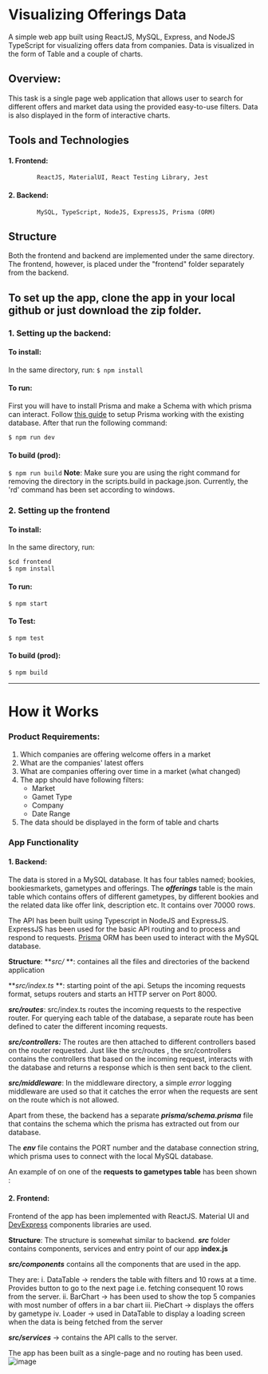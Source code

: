# Visualizing Offerings Data 

A simple web app built using ReactJS, MySQL, Express, and NodeJS TypeScript for visualizing offers data from companies. Data is visualized in the form of Table and a couple of charts.

## Overview:

This task is a single page web application that allows user to search for different offers and market data using the provided easy-to-use filters. Data is also displayed in the form of interactive charts.

## Tools and Technologies
#### 1. Frontend:
			ReactJS, MaterialUI, React Testing Library, Jest
#### 2. Backend:
			MySQL, TypeScript, NodeJS, ExpressJS, Prisma (ORM)

## Structure
Both the frontend and backend are implemented under the same directory. The frontend, however, is placed under the "frontend" folder separately from the backend.

## To set up the app, clone the app in your local github or just download the zip folder.

### 1. Setting up the backend:
#### To install:
In the same directory, run:
`
$ npm install
`

#### To run:
First you will have to install Prisma and make a Schema with which prisma can interact. Follow [this guide](https://www.prisma.io/docs/getting-started/setup-prisma/add-to-existing-project/relational-databases-typescript-postgres "this guide") to setup Prisma working with the existing database. After that run the following command:

`
$ npm run dev
`

#### To build (prod):

`
$ npm run build
`
**Note**: Make sure you are using the right command for removing the directory in the scripts.build in package.json. Currently, the 'rd' command has been set according to windows.
### 2. Setting up the frontend

#### To install:
In the same directory, run:
```
$cd frontend
$ npm install
```

#### To run:

`
$ npm start
`
#### To Test:
`
$ npm test
`

#### To build (prod):

`
$ npm build
`

------------


# How it Works

### Product Requirements:
1. Which companies are offering welcome offers in a market 
2. What are the companies' latest offers
3. What are companies offering over time in a market (what changed)
4. The app should have following filters:
	- Market
	- Gamet Type
	- Company
	- Date Range
5. The data should be displayed in the form of table and charts


### App Functionality

#### 1. Backend:
The data is stored in a MySQL database. It has four tables named; bookies, bookiesmarkets, gametypes and offerings. The ***offerings*** table is the main table which contains offers of different gametypes, by different bookies and the related data like offer link, description etc. It contains over 70000 rows.

The API has been built using Typescript in NodeJS and ExpressJS. ExpressJS has been used for the basic API routing and to process and respond to requests. [Prisma](https://www.prisma.io/ "Prisma") ORM has been used to interact with the MySQL database.

**Structure**:
***src/* **: containes all the files and directories of the backend application

***src/index.ts* **: starting point of the api. Setups the incoming requests format, setups routers and starts an HTTP server on Port 8000.

***src/routes***: src/index.ts routes the incoming requests to the respective router. For querying each table of the database, a separate route has been defined to cater the different incoming requests.

***src/controllers:*** The routes are then attached to different controllers based on the router requested. Just like the src/routes , the src/controllers contains the controllers that based on the incoming request, interacts with the database and returns a response which is then sent back to the client.

***src/middleware***: In the middleware directory, a simple *error* logging middleware are used so that it catches the error when the requests are sent on the route which is not allowed.

Apart from these, the backend has a separate ***prisma/schema.prisma*** file that contains the schema which the prisma has extracted out from our database.

The ***env*** file contains the PORT number and the database connection string, which prisma uses to connect with the local MySQL database.

An example of on one of the **requests to gametypes table** has been shown :


#### 2. Frontend:

Frontend of the app has been implemented with ReactJS. Material UI and [DevExpress](http://https://devexpress.github.io/devextreme-reactive/react/grid/ "DevExpress") components libraries are used.

**Structure**:
The structure is somewhat similar to backend. ***src*** folder contains components, services and entry point of our app **index.js**

***src/components*** contains all the components that are used in the app. 

They are:
i. DataTable -> renders the table with filters and 10 rows at a time. Provides button to go to the next page i.e. fetching consequent 10 rows from the server.
ii. BarChart -> has been used to show the top 5 companies with most number of offers in a bar chart
iii. PieChart -> displays the offers by gametype
iv. Loader -> used in DataTable to display a loading screen when the data is being fetched from the server

***src/services*** -> contains the API calls to the server.

The app has been built as a single-page and no routing has been used. 
![image](https://user-images.githubusercontent.com/31304633/188511765-8d1c0fe7-1588-4335-b55f-791d982c504a.png)

